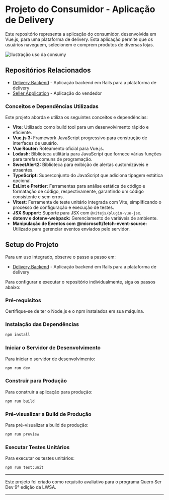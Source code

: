 # Projeto do Consumidor - Aplicação de Delivery

Este repositório representa a aplicação do consumidor, desenvolvida em Vue.js, para uma plataforma de delivery. Esta aplicação permite que os usuários naveguem, selecionem e comprem produtos de diversas lojas.

![Ilustração uso da consumy](./assets/consumy.gif)

## Repositórios Relacionados

- [Delivery Backend](https://github.com/SamuelRocha91/delivery_back) - Aplicação backend em Rails para a plataforma de delivery
- [Seller Application](https://github.com/SamuelRocha91/seller_application) - Aplicação do vendedor

### Conceitos e Dependências Utilizadas

Este projeto aborda e utiliza os seguintes conceitos e dependências:

- **Vite:** Utilizado como build tool para um desenvolvimento rápido e eficiente.
- **Vue.js 3:** Framework JavaScript progressivo para construção de interfaces de usuário.
- **Vue Router:** Roteamento oficial para Vue.js.
- **Lodash:** Biblioteca utilitária para JavaScript que fornece várias funções para tarefas comuns de programação.
- **SweetAlert2:** Biblioteca para exibição de alertas customizáveis e atraentes.
- **TypeScript:** Superconjunto do JavaScript que adiciona tipagem estática opcional.
- **EsLint e Prettier:** Ferramentas para análise estática de código e formatação de código, respectivamente, garantindo um código consistente e sem erros.
- **Vitest:** Ferramenta de teste unitário integrada com Vite, simplificando o processo de configuração e execução de testes.
- **JSX Support:** Suporte para JSX com `@vitejs/plugin-vue-jsx`.
- **dotenv e dotenv-webpack:** Gerenciamento de variáveis de ambiente.
- **Manipulação de Eventos com @microsoft/fetch-event-source:** Utilizado para gerenciar eventos enviados pelo servidor.


## Setup do Projeto

Para um uso integrado, observe o passo a passo em:

- [Delivery Backend](https://github.com/SamuelRocha91/delivery_back) - Aplicação backend em Rails para a plataforma de delivery

Para configurar e executar o repositório individualmente, siga os passos abaixo:

### Pré-requisitos

Certifique-se de ter o Node.js e o npm instalados em sua máquina.

### Instalação das Dependências

```sh
npm install
```

### Iniciar o Servidor de Desenvolvimento

Para iniciar o servidor de desenvolvimento:

```sh
npm run dev
```

### Construir para Produção

Para construir a aplicação para produção:

```sh
npm run build
```

### Pré-visualizar a Build de Produção

Para pré-visualizar a build de produção:

```sh
npm run preview
```

### Executar Testes Unitários

Para executar os testes unitários:

```sh
npm run test:unit
```
---

Este projeto foi criado como requisito avaliativo para o programa Quero Ser Dev 9ª edição da LWSA.

---
